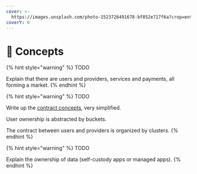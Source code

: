 ```yaml
---
cover: >-
  https://images.unsplash.com/photo-1523726491678-bf852e717f6a?crop=entropy&cs=tinysrgb&fm=jpg&ixid=MnwxOTcwMjR8MHwxfHNlYXJjaHwzfHxkZXNpZ258ZW58MHx8fHwxNjUzMzQzMTk3&ixlib=rb-1.2.1&q=80
coverY: 0
---
```


# 📖 Concepts

{% hint style="warning" %}
TODO

Explain that there are users and providers, services and payments, all forming a market.
{% endhint %}

{% hint style="warning" %}
TODO

Write up the [contract concepts](https://github.com/Cerebellum-Network/ddc-bucket-contract/pull/37/files?short\_path=57f0203#diff-b1b472f1feebfb6c3abbbec7bb9e46e0bdc10221437bf2e6b3b7a742df2eaec4), very simplified.

User ownership is abstracted by buckets.

The contract between users and providers is organized by clusters.
{% endhint %}

{% hint style="warning" %}
TODO

Explain the ownership of data (self-custody apps or managed apps).
{% endhint %}

